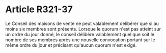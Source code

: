 # Article R321-37

<p>Le        Conseil des maisons de vente ne peut valablement délibérer que si au moins six membres sont présents. Lorsque le quorum n'est pas atteint sur un ordre du jour donné, le conseil délibère valablement quel que soit le nombre de ses membres après une nouvelle convocation portant sur le même ordre du jour et précisant qu'aucun quorum n'est exigé.</p>